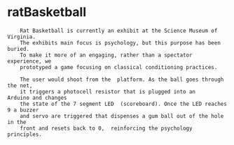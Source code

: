ratBasketball
=============

		Rat Basketball is currently an exhibit at the Science Museum of Virginia. 
		The exhibits main focus is psychology, but this purpose has been buried. 
		To make it more of an engaging, rather than a spectator experience, we 
		prototyped a game focusing on classical conditioning practices.
		
		The user would shoot from the  platform. As the ball goes through the net, 
		it triggers a photocell resistor that is plugged into an Arduino and changes 
		the state of the 7 segment LED  (scoreboard). Once the LED reaches 9 a buzzer 
		and servo are triggered that dispenses a gum ball out of the hole in the 
		front and resets back to 0,  reinforcing the psychology principles. 
